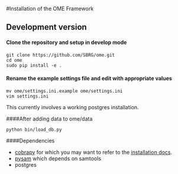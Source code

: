 #Installation of the OME Framework

## Development version

#### Clone the repository and setup in develop mode
```
git clone https://github.com/SBRG/ome.git
cd ome
sudo pip install -e .
```

#### Rename the example settings file and edit with appropriate values
```
mv ome/settings.ini.example ome/settings.ini
vim settings.ini
```
This currently involves a working postgres installation.

####After adding data to ome/data
```
python bin/load_db.py
```

####Dependencies
* [cobrapy](https://github.com/opencobra/cobrapy/blob/master/README.md) for which you may want to refer to the [installation docs](https://github.com/opencobra/cobrapy/blob/master/INSTALL.md).
* [pysam](https://github.com/pysam-developers/pysam) which depends on samtools
* postgres
